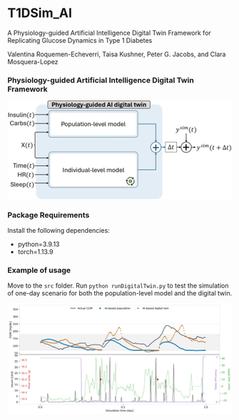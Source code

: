# T1DSim_AI
A Physiology-guided Artificial Intelligence Digital Twin Framework for Replicating Glucose Dynamics in Type 1 Diabetes

Valentina Roquemen-Echeverri, Taisa Kushner, Peter G. Jacobs, and Clara Mosquera-Lopez
### Physiology-guided Artificial Intelligence Digital Twin Framework

![framework](img/figure_DigitalTwinOverview.jpg)

### Package Requirements

Install the following dependencies:

* python=3.9.13
* torch=1.13.9

### Example of usage

Move to the `src` folder. Run `python runDigitalTwin.py` to test the simulation of one-day scenario for both the population-level model and the digital twin. 

![example](img/figure_exampleSubject_X.png)